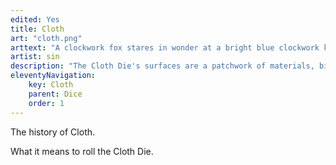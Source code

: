 ```yaml
---
edited: Yes
title: Cloth
art: "cloth.png"
arttext: "A clockwork fox stares in wonder at a bright blue clockwork kingfisher."
artist: sin
description: "The Cloth Die's surfaces are a patchwork of materials, bits and pieces that were left over from other dice that the maker didn't want to go to waste. There's a bit of everything here. The numbers appear to be stitched into the surface with multicolored thread."
eleventyNavigation:
    key: Cloth
    parent: Dice
    order: 1
---
```


The history of Cloth.

What it means to roll the Cloth Die.
